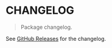 # CHANGELOG

> Package changelog.

See [GitHub Releases](https://github.com/stdlib-js/math-iter-special-digamma/releases) for the changelog.